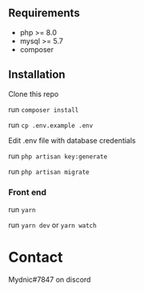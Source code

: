 ## Requirements

- php >= 8.0
- mysql >= 5.7
- composer

## Installation

Clone this repo

run `composer install`

run `cp .env.example .env`

Edit .env file with database credentials

run `php artisan key:generate`

run `php artisan migrate`

### Front end

run `yarn`

run `yarn dev` or `yarn watch`

# Contact

Mydnic#7847 on discord
